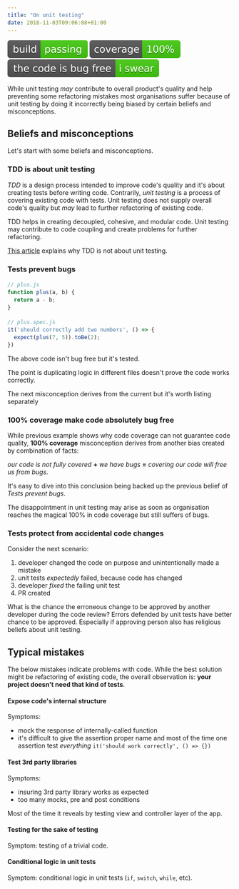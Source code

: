 ```yaml
---
title: "On unit testing"
date: 2018-11-03T09:06:08+01:00
---
```


<img alt="build passing" src="./build-passing.svg">
<img alt="coverage 100%" src="./coverage-100.svg">
<img alt="the code is bug free i swear" src="./the_code_is_bug_free-i_swear.svg">



While unit testing *may* contribute to overall product's quality and help preventing some refactoring mistakes most
organisations suffer because of unit testing by doing it incorrectly being biased by certain beliefs and
misconceptions.

## Beliefs and misconceptions

Let's start with some beliefs and misconceptions. 

### TDD is about unit testing

*TDD* is a design process intended to improve code's quality and it's about creating tests before writing code.
Contrarily, *unit testing* is a process of covering existing code with tests. Unit testing does not supply
overall code's quality but *may* lead to further refactoring of existing code.

TDD helps in creating decoupled, cohesive, and modular code. Unit testing
may contribute to code coupling and create problems for further refactoring.

[This article](https://xebia.com/blog/tdd-not-unit-tests/) explains why TDD is not about unit testing.

### Tests prevent bugs

```javascript
// plus.js
function plus(a, b) {
  return a - b;
}

// plus.spec.js
it('should correctly add two numbers', () => {
  expect(plus(7, 5)).toBe(2);
})
```

The above code isn't bug free but it's tested.

The point is duplicating logic in different files doesn't prove the code works correctly.

The next misconception derives from the current but it's worth listing separately

### 100% coverage make code absolutely bug free

While previous example shows why code coverage can not guarantee code quality, **100% coverage** misconception derives
from another bias created by combination of facts:

*our code is not fully covered* **+** *we have bugs* **=** *covering our code will free us from bugs*.

It's easy to dive into this conclusion being backed up the previous belief of *Tests prevent bugs*.

The disappointment in unit testing may arise as soon as organisation reaches the magical 100% in code coverage but
still suffers of bugs.

### Tests protect from accidental code changes

Consider the next scenario:

1. developer changed the code on purpose and unintentionally made a mistake
1. unit tests *expectedly* failed, because code has changed
1. developer *fixed* the failing unit test
1. PR created

What is the chance the erroneous change to be approved by another developer during the code review? Errors defended by unit tests have better chance to be approved. Especially if approving person also has religious beliefs
about unit testing.

## Typical mistakes

The below mistakes indicate problems with code. While the best solution might be refactoring of existing code, the overall
observation is: **your project doesn't need that kind of tests**.

#### Expose code's internal structure

Symptoms:

* mock the response of internally-called function
* it's difficult to give the assertion proper name and most of the time one assertion test *everything*
`it('should work correctly', () => {})`

#### Test 3rd party libraries

Symptoms:

* insuring 3rd party library works as expected
* too many mocks, pre and post conditions

Most of the time it reveals by testing view and controller layer of the app.

#### Testing for the sake of testing

Symptom: testing of a trivial code.

#### Conditional logic in unit tests

Symptom: conditional logic in unit tests (`if`, `switch`, `while`, etc).
